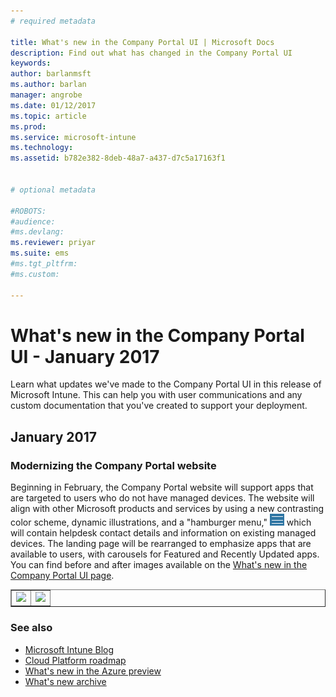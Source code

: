 ```yaml
---
# required metadata

title: What's new in the Company Portal UI | Microsoft Docs
description: Find out what has changed in the Company Portal UI
keywords:
author: barlanmsft
ms.author: barlan
manager: angrobe
ms.date: 01/12/2017
ms.topic: article
ms.prod:
ms.service: microsoft-intune
ms.technology:
ms.assetid: b782e382-8deb-48a7-a437-d7c5a17163f1


# optional metadata

#ROBOTS:
#audience:
#ms.devlang:
ms.reviewer: priyar
ms.suite: ems
#ms.tgt_pltfrm:
#ms.custom:

---
```

# What's new in the Company Portal UI - January 2017
Learn what updates we've made to the Company Portal UI in this release of Microsoft Intune. This can help you with user communications and any custom documentation that you've created to support your deployment.

## January 2017

### Modernizing the Company Portal website <!--753980-->
Beginning in February, the Company Portal website will support apps that are targeted to users who do not have managed devices. The website will align with other Microsoft products and services by using a new contrasting color scheme, dynamic illustrations, and a "hamburger menu," ![Company Portal website hamburger menu](../media/CP_hamburger_menu.png) which will contain helpdesk contact details and information on existing managed devices. The landing page will be rearranged to emphasize apps that are available to users, with carousels for Featured and Recently Updated apps. You can find before and after images available on the [What's new in the Company Portal UI page](https://docs.microsoft.com/intune/whats-new/whats-new-in-company-portal-ui).

<html>

<body>

<table border="1">

<tr>

<td>

<img src="![Company Portal website before February 2017](https://docs.microsoft.com/intune/media/CP_website_before_Feb_2017.png)">

</td>

<!-- Column two -->

<td>

<img src="![Company Portal website after February 2017](https://docs.microsoft.com/intune/media/CP_website_after_Feb_2017.png)">

</td>

</tr>

</table>

</body>

</html>

### See also
* [Microsoft Intune Blog](http://go.microsoft.com/fwlink/?LinkID=273882)
* [Cloud Platform roadmap](http://www.microsoft.com/en-us/server-cloud/roadmap/Indevelopment.aspx?TabIndex=0&dropValue=Intune)
* [What's new in the Azure preview](https://docs.microsoft.com/intune-azure/introduction/whats-new)
* [What's new archive](whats-new-archive.md)
